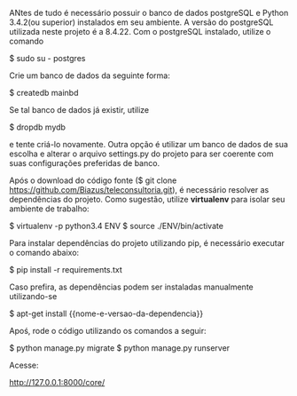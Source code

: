 ANtes de tudo é necessário possuir o banco de dados postgreSQL e Python 3.4.2(ou superior) instalados em seu ambiente. 
A versão do postgreSQL utilizada neste projeto é a 8.4.22.
Com o postgreSQL instalado, utilize o comando

$ sudo su - postgres

Crie um banco de dados da seguinte forma:

$ createdb mainbd

Se tal banco de dados já existir, utilize

$ dropdb mydb

e tente criá-lo novamente.
Outra opção é utilizar um banco de dados de sua escolha e alterar o arquivo settings.py do projeto para ser coerente com suas configurações preferidas de banco.

Após o download do código fonte ($ git clone https://github.com/Biazus/teleconsultoria.git), é necessário resolver as dependências do projeto.
Como sugestão, utilize <b>virtualenv</b> para isolar seu ambiente de trabalho:

$ virtualenv -p python3.4 ENV
$ source ./ENV/bin/activate

Para instalar dependências do projeto utilizando pip, é necessário executar o comando abaixo:

$ pip install -r requirements.txt

Caso prefira, as dependências podem ser instaladas manualmente utilizando-se 

$ apt-get install {{nome-e-versao-da-dependencia}}

Apoś, rode o código utilizando os comandos a seguir:

$ python manage.py migrate
$ python manage.py runserver

Acesse: 

http://127.0.0.1:8000/core/


